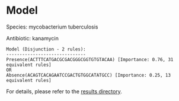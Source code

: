 
# Model

Species: mycobacterium tuberculosis

Antibiotic: kanamycin

```
Model (Disjunction - 2 rules):
------------------------------
Presence(ACTTTCATGACGCGACGGGCGGTGTGTACAA) [Importance: 0.76, 31 equivalent rules]
OR
Absence(ACAGTCACAGAATCCGACTGTGGCATATGCC) [Importance: 0.25, 13 equivalent rules]

```

For details, please refer to the [results directory](../../../../../results/scm_b/mycobacterium+tuberculosis/kanamycin/repeat_3/).


